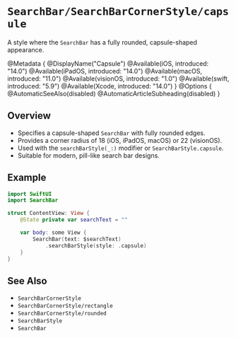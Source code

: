 # ``SearchBar/SearchBarCornerStyle/capsule``

A style where the `SearchBar` has a fully rounded, capsule-shaped appearance.

@Metadata {
    @DisplayName("Capsule")
    @Available(iOS, introduced: "14.0")
    @Available(iPadOS, introduced: "14.0")
    @Available(macOS, introduced: "11.0")
    @Available(visionOS, introduced: "1.0")
    @Available(swift, introduced: "5.9")
    @Available(Xcode, introduced: "14.0")
}
@Options {
    @AutomaticSeeAlso(disabled)
    @AutomaticArticleSubheading(disabled)
}

## Overview

- Specifies a capsule-shaped `SearchBar` with fully rounded edges.
- Provides a corner radius of 18 (iOS, iPadOS, macOS) or 22 (visionOS).
- Used with the `searchBarStyle(_:)` modifier or `SearchBarStyle.capsule`.
- Suitable for modern, pill-like search bar designs.

## Example

```swift
import SwiftUI
import SearchBar

struct ContentView: View {
    @State private var searchText = ""

    var body: some View {
        SearchBar(text: $searchText)
            .searchBarStyle(style: .capsule)
    }
}
```

## See Also

- ``SearchBarCornerStyle``
- ``SearchBarCornerStyle/rectangle``
- ``SearchBarCornerStyle/rounded``
- ``SearchBarStyle``
- ``SearchBar``
